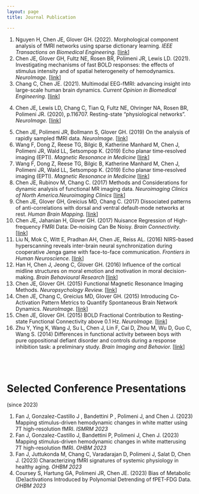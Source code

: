 ```yaml
---
layout: page
title: Journal Publication

---
```


<ol class="bibliography">

<li> 
<div id="2022 Morphological component analysis">
    <span class="author">
                Nguyen H, Chen JE, Glover GH.
    </span>
    <span class="year">
        (2022).</span>
    <span class="title">Morphological component analysis of fMRI networks using sparse dictionary learning.</span>
    <span class="periodical">
      <em>IEEE Transactions on Biomedical Engineering.</em>
    </span>
  <span class="links">
    [<a href="https://ieeexplore-ieee-org.proxy.library.nyu.edu/stamp/stamp.jsp?tp=&arnumber=9745798" target="_blank">link</a>]
  </span>
</div>
</li>

<li> 
<div id="">
    <span class="author">
              Chen JE, Glover GH, Fultz NE, Rosen BR, Polimeni JR, Lewis LD.  </span>
    <span class="year">
     (2021). </span>
    <span class="title">Investigating mechanisms of fast BOLD responses: the effects of stimulus intensity and of spatial heterogeneity of hemodynamics.</span>
    <span class="periodical">
      <em>NeuroImage.</em>
    </span>
  <span class="links">
    [<a href="https://www.sciencedirect.com/science/article/pii/S1053811921009319" target="_blank">link</a>]
  </span>
</div>
</li>


<li> 
<div id="">
    <span class="author">
          Chang C, Chen JE.     
    </span>
    <span class="year">
     (2021).
    </span>
    <span class="title"> Multimodal EEG-fMRI: advancing insight into large-scale human brain dynamics.</span>
    <span class="periodical">
      <em>Current Opinion in Biomedical Engineering.</em>
    </span>
  <span class="links">
    [<a href="https://pubmed.ncbi.nlm.nih.gov/34095643/" target="_blank">link</a>]
  </span>
</div>
</li>

  <li> 
<div id="">
    <span class="author">
               
Chen JE, Lewis LD, Chang C, Tian Q, Fultz NE, Ohringer NA, Rosen BR, Polimeni JR. 
    <span class="year">
     (2020), p.116707.
    </span>
    </span>
    <span class="title">Resting-state “physiological networks”.</span>
    <span class="periodical">
      <em> NeuroImage.</em>
    </span>
  <span class="links">
    [<a href="https://www.sciencedirect.com/science/article/pii/S1053811920301944" target="_blank">link</a>]
  </span>
</div>
</li>

  <li> 
<div id="">
    <span class="author">   Chen JE, Polimeni JR, Bollmann S, Glover GH. 
    </span>
    <span class="year">
     (2019)
    </span>
    <span class="title">On the analysis of rapidly sampled fMRI data.</span>
    <span class="periodical">
      <em>NeuroImage.</em>
    </span>
  <span class="links">
    [<a href="https://www.sciencedirect.com/science/article/abs/pii/S1053811919300941" target="_blank">link</a>]
  </span>
</div>
</li>

 <li> 
<div id="">
    <span class="author">   Wang F, Dong Z, Reese TG, Bilgic B, Katherine Manhard M, Chen J, Polimeni JR, Wald LL, Setsompop K. 
    </span>
    <span class="year">
     (2019)
    </span>
    <span class="title">Echo planar time‐resolved imaging (EPTI).</span>
    <span class="periodical">
      <em>Magnetic Resonance in Medicine</em>
    </span>
  <span class="links">
    [<a href="https://pubmed.ncbi.nlm.nih.gov/30714198/" target="_blank">link</a>]
  </span>
</div>
</li>


 <li> 
<div id="">
    <span class="author">   Wang F, Dong Z, Reese TG, Bilgic B, Katherine Manhard M, Chen J, Polimeni JR, Wald LL, Setsompop K. 
    </span>
    <span class="year">
     (2019)
    </span>
    <span class="title">Echo planar time‐resolved imaging (EPTI).</span>
    <span class="periodical">
      <em>Magnetic Resonance in Medicine</em>
    </span>
  <span class="links">
    [<a href="https://pubmed.ncbi.nlm.nih.gov/30714198/" target="_blank">link</a>]
  </span>
</div>
</li>


 <li> 
<div id="">
    <span class="author">Chen JE, Rubinov M, Chang C. 
    </span>
    <span class="year">
     (2017)
    </span>
    <span class="title">Methods and Considerations for dynamic analysis of functional MR imaging data.</span>
    <span class="periodical">
      <em>Neuroimaging Clinics of North America.Neuroimaging Clinics</em>
    </span>
  <span class="links">
    [<a href="https://www.ncbi.nlm.nih.gov/pmc/articles/PMC5679015/" target="_blank">link</a>]
  </span>
</div>
</li>

 <li> 
<div id="">
    <span class="author">Chen JE, Glover GH, Greicius MD, Chang C. 
    </span>
    <span class="year">
     (2017)
    </span>
    <span class="title">Dissociated patterns of anti-correlations with dorsal and ventral default-mode networks at rest.</span>
    <span class="periodical">
      <em>Human Brain Mapping.</em>
    </span>
  <span class="links">
    [<a href="https://www.ncbi.nlm.nih.gov/pmc/articles/PMC5385153/" target="_blank">link</a>]
  </span>
</div>
</li>


 <li> 
<div id="">
    <span class="author">Chen JE, Jahanian H, Glover GH. 
    </span>
    <span class="year">
     (2017)
    </span>
    <span class="title">Nuisance Regression of High-frequency FMRI Data: De-noising Can Be Noisy. </span>
    <span class="periodical">
      <em>Brain Connectivity.</em>
    </span>
  <span class="links">
    [<a href="https://www.ncbi.nlm.nih.gov/pmc/articles/PMC5312601/" target="_blank">link</a>]
  </span>
</div>
</li>


 <li> 
<div id="">
    <span class="author">Liu N, Mok C, Witt E, Pradhan AH, Chen JE, Reiss AL. 
    </span>
    <span class="year">
     (2016)
    </span>
    <span class="title">NIRS-based hyperscanning reveals inter-brain neural synchronization during cooperative Jenga game with face-to-face communication. </span>
    <span class="periodical">
      <em>Frontiers in Human Neuroscience.</em>
    </span>
  <span class="links">
    [<a href="https://www.frontiersin.org/articles/10.3389/fnhum.2016.00082/full" target="_blank">link</a>]
  </span>
</div>
</li>

 <li> 
<div id="">
    <span class="author">Han H, Chen J, Jeong C, Glover GH.  
    </span>
    <span class="year">
     (2016)
    </span>
    <span class="title">Influence of the cortical midline structures on moral emotion and motivation in moral decision-making.</span>
    <span class="periodical">
      <em>Brain Behavioural Research</em>
    </span>
  <span class="links">
    [<a href="https://www.sciencedirect.com/science/article/abs/pii/S0166432816300018" target="_blank">link</a>]
  </span>
</div>
</li>


 <li> 
<div id="">
    <span class="author">Chen JE, Glover GH. 
    </span>
    <span class="year">
     (2015)
    </span>
    <span class="title">Functional Magnetic Resonance Imaging Methods.</span>
    <span class="periodical">
      <em>Neuropsychology Review.</em>
    </span>
  <span class="links">
    [<a href="https://www.ncbi.nlm.nih.gov/pmc/articles/PMC4565730/" target="_blank">link</a>]
  </span>
</div>
</li>

 <li> 
<div id="">
    <span class="author">Chen JE, Chang C, Greicius MD, Glover GH. 
    </span>
    <span class="year">
     (2015)
    </span>
    <span class="title">Introducing Co-Activation Pattern Metrics to Quantify Spontaneous Brain Network Dynamics.</span>
    <span class="periodical">
      <em> NeuroImage.</em>
    </span>
  <span class="links">
    [<a href="https://www.sciencedirect.com/science/article/abs/pii/S105381191500083X" target="_blank">link</a>]
  </span>
</div>
</li>

 <li> 
<div id="">
    <span class="author">Chen JE, Glover GH. 
    </span>
    <span class="year">
     (2015)
    </span>
    <span class="title">BOLD Fractional Contribution to Resting-state Functional Connectivity above 0.1 Hz. </span>
    <span class="periodical">
      <em> NeuroImage.</em>
    </span>
  <span class="links">
    [<a href="https://www.ncbi.nlm.nih.gov/pmc/articles/PMC4318656/" target="_blank">link</a>]
  </span>
</div>
</li>

 <li> 
<div id="">
    <span class="author">Zhu Y, Ying K, Wang J, Su L, Chen J, Lin F, Cai D, Zhou M, Wu D, Guo C, Wang S.
    </span>
    <span class="year">
     (2014)
    </span>
    <span class="title">Differences in functional activity between boys with pure oppositional defiant disorder and controls during a response inhibition task: a preliminary study.</span>
    <span class="periodical">
      <em> Brain Imaging and Behavior.</em>
    </span>
  <span class="links">
    [<a href="https://link.springer.com/article/10.1007/s11682-013-9275-7" target="_blank">link</a>]
  </span>
</div>
</li>


</ol>

<br>
<br>


<h1>Selected Conference Presentations</h1>
<p>(since 2023)</p>

<ol class="bibliography">
 <li> 
<div id="">
    <span class="author">Fan J, Gonzalez-Castillo J , Bandettini P , Polimeni J, and Chen J.
    </span>
    <span class="year">
     (2023)
    </span>
    <span class="title">Mapping stimulus-driven hemodynamic changes in white matter using 7T high-resolution fMRI. </span>
    <span class="periodical">
      <em>ISMRM 2023</em>
    </span>

</div>
</li>


 <li> 
<div id="">
    <span class="author">Fan J, Gonzalez-Castillo J, Bandettini P, Polimeni J, Chen J.
    </span>
    <span class="year">
     (2023)
    </span>
    <span class="title">Mapping stimulus-driven hemodynamic changes in white matterusing 7T high-resolution fMRI. </span>
    <span class="periodical">
      <em>OHBM 2023</em>
    </span>
</div>
</li>

 <li> 
<div id="">
    <span class="author">Fan J, Juttukonda M, Chang C, Varadarajan D, Polimeni J, Salat D, Chen J.
    </span>
    <span class="year">
     (2023)
    </span>
    <span class="title">Characterizing fMRI signatures of systemic physiology in healthy aging. </span>
    <span class="periodical">
      <em>OHBM 2023</em>
    </span>
</div>
</li>
    
 <li> 
<div id="">
    <span class="author">Coursey S, Hartung GA, Polimeni JR, Chen JE.
    </span>
    <span class="year">
     (2023)
    </span>
    <span class="title"> Bias of Metabolic (De)activations Introduced by Polynomial Detrending of fPET-FDG Data. </span>
    <span class="periodical">
      <em>OHBM 2023</em>
    </span>
</div>
</li>

</ol>
 

